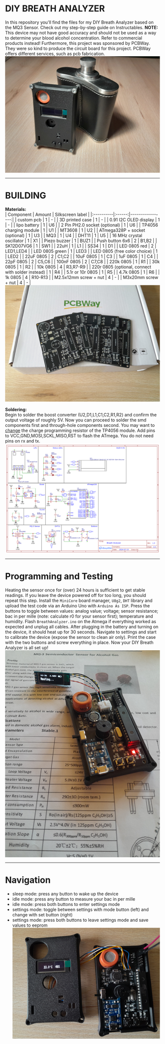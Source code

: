# DIY BREATH ANALYZER
In this repository you'll find the files for my DIY Breath Analyzer based on the MQ3 Sensor.
Check out my step-by-step guide on Instructables.
**NOTE:** This device may not have good accuracy and should not be used as a way to determine your blood alcohol concentration. Refer to commercial products instead! Furthermore, this project was sponsored by PCBWay. They were so kind to produce the circuit board for this project. PCBWay offers different services, such as pcb fabrication.
![Cover](https://github.com/KonradWohlfahrt/Breath-Analyzer/blob/main/images/BreathAnalyzer_1.jpg)


***
# BUILDING

**Materials:**<br>
| Component | Amount | Silkscreen label |
|:----------|:------:|-----------------:|
| custom pcb | 1 | - |
| 3D printed case | 1 | - |
| 0.91 I2C OLED display | 1 | - |
| lipo battery | 1 | U6 |
| 2 Pin PH2.0 socket (optional) | 1 | U6 |
| TP4056 charging module | 1 | U1 |
| MT3608 | 1 | U2 |
| ATmega328P + socket (optional) | 1 | U3 |
| MQ3 | 1 | U4 |
| DHT11 | 1 | U5 |
| 16 MHz crystal oscillator | 1 | X1 |
| Piezo buzzer | 1 | BUZ1 |
| Push button 6x6 | 2 | B1,B2 |
| SK12D07VG6 | 1 | SW1 |
| 22uH | 1 | L1 |
| SS34 | 1 | D1 |
| LED 0805 red | 2 | LED1,LED4 |
| LED 0805 green | 1 | LED3 |
| LED 0805 (free color choice) | 1 | LED2 |
| 22uF 0805 | 2 | C1,C2 |
| 10uF 0805 | 1 | C3 |
| 1uF 0805 | 1 | C4 |
| 22pF 0805 | 2 | C5,C6 |
| 100nF 0805 | 2 | C7,C8 |
| 220k 0805 | 1 | R1 |
| 30k 0805 | 1 | R2 |
| 10k 0805 | 4 | R3,R7-R9 |
| 220r 0805 (optional, connect with solder instead) | 1 | R4 |
| 5.1r or 10r 0805 | 1 | R5 |
| 4.7k 0805 | 1 | R6 |
| 1k 0805 | 4 | R10-R13 |
| M2.5x12mm screw + nut | 4 | - |
| M3x20mm screw + nut | 4 | - |
![Calibrate](https://github.com/KonradWohlfahrt/Breath-Analyzer/blob/main/images/PCB_BreathAnalyzer.jpg)


**Soldering:**<br>
Begin to solder the boost converter (U2,D1,L1,C1,C2,R1,R2) and confirm the output voltage of roughly 5V.
Now you can proceed to solder the smd components first and through-hole components second.
You may want to [change](https://www.youtube.com/watch?v=6asCEBm4ZAw) the charge programming resistor of the TP4056 module. Add pins to VCC,GND,MOSI,SCKL,MISO,RST to flash the ATmega. You do not need pins on rx and tx.
![Cover](https://github.com/KonradWohlfahrt/Breath-Analyzer/blob/main/images/Schematic_BreathAnalyzer.png)


***
# Programming and Testing
Heating the sensor once for (over) 24 hours is sufficient to get stable readings. If you leave the device powered off for too long, you should repeat this step.
Install the `MiniCore` board manager, `U8g2`, `DHT` library and upload the test code via an Arduino Uno with `Arduino As ISP`.  Press the buttons to toggle between values: analog value; voltage; sensor resistance; bac in per mille (note: calculate r0 for your sensor first); temperature and humidity.
Flash `BreathAnalyzer.ino` on the Atmega if everything worked as expected and unplug all cables. After plugging in the battery and turning on the device, it should heat up for 30 seconds. Navigate to settings and start to calibrate the device (expose the sensor to clean air only). 
Print the case with the two buttons and screw everything in place. Now your DIY Breath Analyzer is all set up!
![Calibrate](https://github.com/KonradWohlfahrt/Breath-Analyzer/blob/main/images/BreathAnalyzer_3.jpg)


***
# Navigation
- sleep mode: press any button to wake up the device
- idle mode: press any button to measure your bac in per mille
- idle mode: press both buttons to enter settings mode
- settings mode: toggle between settings with mode button (left) and change with set button (right)
- settings mode: press both buttons to leave settings mode and save values to eeprom
![Calibrate](https://github.com/KonradWohlfahrt/Breath-Analyzer/blob/main/images/BreathAnalyzer_2.jpg)
